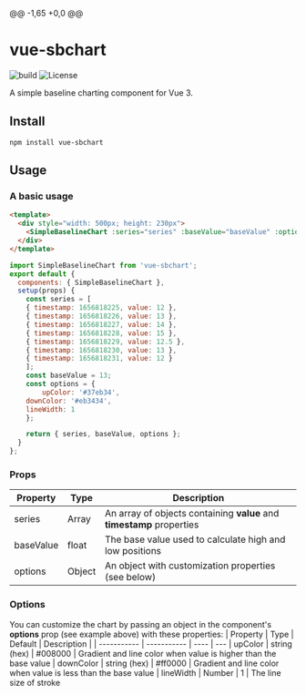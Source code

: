 @@ -1,65 +0,0 @@
# vue-sbchart

![build](https://github.com/cleidoscope/vue-sbchart/actions/workflows/build.yml/badge.svg) ![License](https://img.shields.io/npm/l/vue-sbchart.svg)

A simple baseline charting component for Vue 3.

## Install

```
npm install vue-sbchart
```

## Usage

### A basic usage

```html
<template>
  <div style="width: 500px; height: 230px">
    <SimpleBaselineChart :series="series" :baseValue="baseValue" :options="options" />
  </div>
</template>
```

```javascript
import SimpleBaselineChart from 'vue-sbchart';
export default {
  components: { SimpleBaselineChart },
  setup(props) {
    const series = [
	{ timestamp: 1656818225, value: 12 },
	{ timestamp: 1656818226, value: 13 },
	{ timestamp: 1656818227, value: 14 },
	{ timestamp: 1656818228, value: 15 },
	{ timestamp: 1656818229, value: 12.5 },
	{ timestamp: 1656818230, value: 13 },
	{ timestamp: 1656818231, value: 12 }
    ];
    const baseValue = 13;
    const options = {
        upColor: '#37eb34',
	downColor: '#eb3434',
	lineWidth: 1
    };

    return { series, baseValue, options };
  }
};
```

### Props
| Property      | Type |  Description |
| ----------- |  ---- | ---
| series      | Array       | An array of objects containing **value** and **timestamp** properties
| baseValue   | float       | The base value used to calculate high and low positions
| options   | Object        | An object with customization properties (see below)

### Options
You can customize the chart by passing an object in the component's **options** prop (see example above) with these properties:
| Property      | Type | Default | Description |
| ----------- | ----------- | ---- | ---
| upColor      | string (hex)       | #008000 | Gradient and line color when value is higher than the base value
| downColor   | string (hex)        | #ff0000 | Gradient and line color when value is less than the base value
| lineWidth   | Number        | 1  | The line size of stroke
